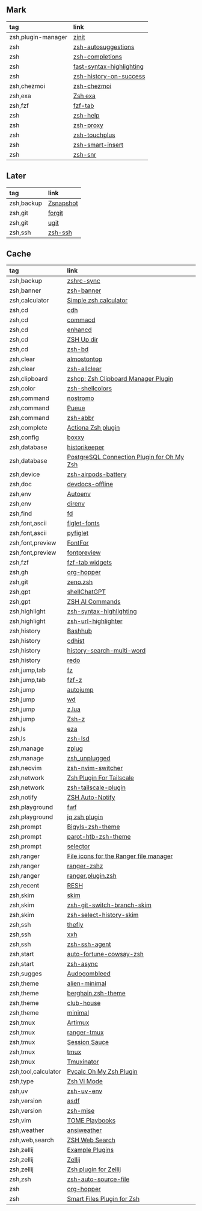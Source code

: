 ## Mark

|tag|link|
|:-|:-|
|zsh,plugin-manager|[zinit](https://github.com/zdharma-continuum/zinit)|
|zsh|[zsh-autosuggestions](https://github.com/zsh-users/zsh-autosuggestions)|
|zsh|[zsh-completions](https://github.com/zsh-users/zsh-completions)|
|zsh|[fast-syntax-highlighting](https://github.com/zdharma-continuum/fast-syntax-highlighting)|
|zsh|[zsh-history-on-success](https://github.com/nyoungstudios/zsh-history-on-success)|
|zsh,chezmoi|[zsh-chezmoi](https://github.com/mass8326/zsh-chezmoi)|
|zsh,exa|[Zsh exa](https://github.com/zplugin/zsh-exa)|
|zsh,fzf|[fzf-tab](https://github.com/Aloxaf/fzf-tab)|
|zsh|[zsh-help](https://github.com/Freed-Wu/zsh-help)|
|zsh|[zsh-proxy](https://github.com/SukkaW/zsh-proxy)|
|zsh|[zsh-touchplus](https://github.com/raisedadead/zsh-touchplus)|
|zsh|[zsh-smart-insert](https://github.com/lgdevlop/zsh-smart-insert)|
|zsh|[zsh-snr](https://github.com/raisedadead/zsh-snr)|

## Later

|tag|link|
|:-|:-|
|zsh,backup|[Zsnapshot](https://github.com/zdharma-continuum/zsnapshot)|
|zsh,git|[forgit](https://github.com/wfxr/forgit)|
|zsh,git|[ugit](https://github.com/Bhupesh-V/ugit)|
|zsh,ssh|[zsh-ssh](https://github.com/sunlei/zsh-ssh)|
## Cache

|tag|link|
|:-|:-|
|zsh,backup|[zshrc-sync](https://github.com/Skylor-Tang/zshrc-sync)|
|zsh,banner|[zsh-banner](https://github.com/drkhsh/zsh-banner)|
|zsh,calculator|[Simple zsh calculator](https://github.com/arzzen/calc.plugin.zsh)|
|zsh,cd|[cdh](https://github.com/johncassol/cdh)|
|zsh,cd|[commacd](https://github.com/shyiko/commacd)|
|zsh,cd|[enhancd](https://github.com/babarot/enhancd)|
|zsh,cd|[ZSH Up dir](https://github.com/sgpthomas/zsh-up-dir)|
|zsh,cd|[zsh-bd](https://github.com/Tarrasch/zsh-bd)|
|zsh,clear|[almostontop](https://github.com/Valiev/almostontop)|
|zsh,clear|[zsh-allclear](https://github.com/givensuman/zsh-allclear)|
|zsh,clipboard|[zshcp: Zsh Clipboard Manager Plugin](https://github.com/soup-ms/zshcp)|
|zsh,color|[zsh-shellcolors](https://github.com/SaltedBlowfish/zsh-shellcolor)|
|zsh,command|[nostromo](https://github.com/pokanop/nostromo)|
|zsh,command|[Pueue](https://github.com/Nukesor/pueue)|
|zsh,command|[zsh-abbr](https://github.com/olets/zsh-abbr)|
|zsh,complete|[Actiona Zsh plugin](https://github.com/matthieusb/act)|
|zsh,config|[boxxy](https://github.com/queer/boxxy)|
|zsh,database|[historikeeper](https://github.com/stiliajohny/historikeeper)|
|zsh,database|[PostgreSQL Connection Plugin for Oh My Zsh](https://github.com/ruslan-korneev/pgconnect-zsh)|
|zsh,device|[zsh-airpods-battery](https://github.com/A-delta/zsh-airpods-battery)|
|zsh,doc|[devdocs-offline](https://github.com/dimitry-ishenko-cpp/devdocs-offline)|
|zsh,env|[Autoenv](https://github.com/hyperupcall/autoenv)|
|zsh,env|[direnv](https://direnv.net)|
|zsh,find|[fd](https://github.com/aubreypwd/zsh-plugin-fd)|
|zsh,font,ascii|[figlet-fonts](https://github.com/xero/figlet-fonts)|
|zsh,font,ascii|[pyfiglet](https://github.com/pwaller/pyfiglet)|
|zsh,font,preview|[FontFor](https://github.com/7sDream/fontfor)|
|zsh,font,preview|[fontpreview](https://github.com/sdushantha/fontpreview)|
|zsh,fzf|[fzf-tab widgets](https://github.com/tom-power/fzf-tab-widgets)|
|zsh,gh|[org-hopper](https://github.com/hjdarnel/org-hopper)|
|zsh,git|[zeno.zsh](https://github.com/yuki-yano/zeno.zsh)|
|zsh,gpt|[shellChatGPT](https://github.com/mountaineerbr/shellChatGPT)|
|zsh,gpt|[ZSH AI Commands](https://github.com/muePatrick/zsh-ai-commands)|
|zsh,highlight|[zsh-syntax-highlighting](https://github.com/zsh-users/zsh-syntax-highlighting)|
|zsh,highlight|[zsh-url-highlighter](https://github.com/ascii-soup/zsh-url-highlighter)|
|zsh,history|[Bashhub](https://github.com/rcaloras/bashhub-client)|
|zsh,history|[cdhist](https://github.com/joknarf/cdhist)|
|zsh,history|[history-search-multi-word](https://github.com/zdharma-continuum/history-search-multi-word)|
|zsh,history|[redo](https://github.com/joknarf/redo)|
|zsh,jump,tab|[fz](https://github.com/changyuheng/fz.sh)|
|zsh,jump,tab|[fzf-z](https://github.com/andrewferrier/fzf-z)|
|zsh,jump|[autojump](https://github.com/wting/autojump)|
|zsh,jump|[wd](https://github.com/mfaerevaag/wd)|
|zsh,jump|[z.lua](https://github.com/skywind3000/z.lua)|
|zsh,jump|[Zsh-z](https://github.com/agkozak/zsh-z)|
|zsh,ls|[eza](https://github.com/eza-community/eza)|
|zsh,ls|[zsh-lsd](https://github.com/wintermi/zsh-lsd)|
|zsh,manage|[zplug](https://github.com/zplug/zplug)|
|zsh,manage|[zsh_unplugged](https://github.com/mattmc3/zsh_unplugged)|
|zsh,neovim|[zsh-nvim-switcher](https://github.com/dacarey/zsh-nvim-switcher)|
|zsh,network|[Zsh Plugin For Tailscale](https://github.com/hsrzq/PluginForTailscale)|
|zsh,network|[zsh-tailscale-plugin](https://github.com/HeroesLament/zsh-tailscale-plugin)|
|zsh,notify|[ZSH Auto-Notify](https://github.com/MichaelAquilina/zsh-auto-notify)|
|zsh,playground|[fwf](https://github.com/ckp95/fwf)|
|zsh,playground|[jq zsh plugin](https://github.com/unixorn/awesome-zsh-plugins)|
|zsh,prompt|[Bigyls-zsh-theme](https://github.com/Bigyls/Bigyls-zsh-theme)|
|zsh,prompt|[parot-htb-zsh-theme](https://github.com/Lloyd-Leo/parrot-htb-zsh-theme)|
|zsh,prompt|[selector](https://github.com/joknarf/selector)|
|zsh,ranger|[File icons for the Ranger file manager](https://github.com/alexanderjeurissen/ranger_devicons)|
|zsh,ranger|[ranger-zshz](https://github.com/rc2dev/ranger-zshz)|
|zsh,ranger|[ranger.plugin.zsh](https://github.com/NiziL/ranger.plugin.zsh)|
|zsh,recent|[RESH](https://github.com/curusarn/resh)|
|zsh,skim|[skim](https://github.com/lotabout/skim)|
|zsh,skim|[zsh-git-switch-branch-skim](https://github.com/okhiroyuki/zsh-git-switch-branch-skim)|
|zsh,skim|[zsh-select-history-skim](https://github.com/okhiroyuki/zsh-select-history-skim)|
|zsh,ssh|[thefly](https://github.com/joknarf/thefly)|
|zsh,ssh|[xxh](https://github.com/xxh/xxh)|
|zsh,ssh|[zsh-ssh-agent](https://github.com/twfksh/zsh-ssh-agent)|
|zsh,start|[auto-fortune-cowsay-zsh](https://github.com/babasbot/auto-fortune-cowsay-zsh)|
|zsh,start|[zsh-async](https://github.com/mafredri/zsh-async)|
|zsh,sugges|[Audogombleed](https://github.com/i-love-coffee-i-love-tea/audogombleed.sh)|
|zsh,theme|[alien-minimal](https://github.com/eendroroy/alien-minimal)|
|zsh,theme|[berghain.zsh-theme](https://github.com/meshkinyar/berghain.zsh-theme)|
|zsh,theme|[club-house](https://github.com/skippyr/club-house)|
|zsh,theme|[minimal](https://github.com/subnixr/minimal)|
|zsh,tmux|[Artimux](https://github.com/tribhuwan-kumar/Artimux)|
|zsh,tmux|[ranger-tmux](https://github.com/joouha/ranger_tmux)|
|zsh,tmux|[Session Sauce](https://github.com/ChrisPenner/session-sauce)|
|zsh,tmux|[tmux](https://github.com/tmux/tmux)|
|zsh,tmux|[Tmuxinator](https://github.com/tmuxinator/tmuxinator)|
|zsh,tool,calculator|[Pycalc Oh My Zsh Plugin](https://github.com/alalik/pycalc)|
|zsh,type|[Zsh Vi Mode](https://github.com/jeffreytse/zsh-vi-mode)|
|zsh,uv|[zsh-uv-env](https://github.com/matthiasha/zsh-uv-env)|
|zsh,version|[asdf](https://asdf-vm.com)|
|zsh,version|[zsh-mise](https://github.com/wintermi/zsh-mise)|
|zsh,vim|[TOME Playbooks](https://github.com/laktak/tome)|
|zsh,weather|[ansiweather](https://github.com/fcambus/ansiweather)|
|zsh,web,search|[ZSH Web Search](https://github.com/GowayLee/zsh_web_search)|
|zsh,zellij|[Example Plugins](https://zellij.dev/documentation/plugin-examples)|
|zsh,zellij|[Zellij](https://github.com/zellij-org/zellij)|
|zsh,zellij|[Zsh plugin for Zellij](https://codeberg.org/tranzystorekk/zellij.zsh)|
|zsh,zsh|[zsh-auto-source-file](https://github.com/maximux13/zsh-auto-source-file)|
|zsh|[org-hopper](https://github.com/hjdarnel/org-hopper)
|zsh|[Smart Files Plugin for Zsh](https://github.com/vxfemboy/zsh-smart-files)